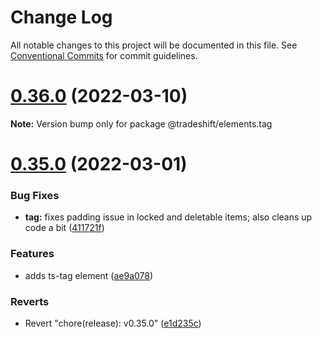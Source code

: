 # Change Log

All notable changes to this project will be documented in this file. See [Conventional Commits](https://conventionalcommits.org) for commit guidelines.

# [0.36.0](https://github.com/Tradeshift/elements/compare/v0.35.0...v0.36.0) (2022-03-10)

**Note:** Version bump only for package @tradeshift/elements.tag

# [0.35.0](https://github.com/Tradeshift/elements/compare/v0.34.0...v0.35.0) (2022-03-01)

### Bug Fixes

- **tag:** fixes padding issue in locked and deletable items; also cleans up code a bit ([411721f](https://github.com/Tradeshift/elements/commit/411721fda92a8067d30d97d98b3daacee659cade))

### Features

- adds ts-tag element ([ae9a078](https://github.com/Tradeshift/elements/commit/ae9a078cfd3f57fc030374f068edf3879b92a758))

### Reverts

- Revert "chore(release): v0.35.0" ([e1d235c](https://github.com/Tradeshift/elements/commit/e1d235cf73f262b34a5e7ddeb09e6f06619d2c41))
